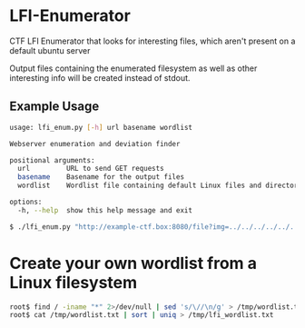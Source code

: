 # LFI-Enumerator
CTF LFI Enumerator that looks for interesting files, which aren't present on a default ubuntu server

Output files containing the enumerated filesystem as well as other interesting info will be created instead of stdout.
##  Example Usage
```bash
usage: lfi_enum.py [-h] url basename wordlist

Webserver enumeration and deviation finder

positional arguments:
  url         URL to send GET requests
  basename    Basename for the output files
  wordlist    Wordlist file containing default Linux files and directories

options:
  -h, --help  show this help message and exit

$ ./lfi_enum.py "http://example-ctf.box:8080/file?img=../../../../../../" example_ctf lfi_wordlist.txt
```


# Create your own wordlist from a Linux filesystem
```bash
root$ find / -iname "*" 2>/dev/null | sed 's/\//\n/g' > /tmp/wordlist.txt
root$ cat /tmp/wordlist.txt | sort | uniq > /tmp/lfi_wordlist.txt
```
